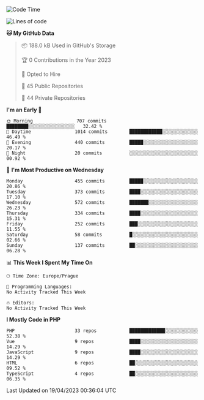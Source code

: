<!--START_SECTION:waka-->
![Code Time](http://img.shields.io/badge/Code%20Time-1%2C583%20hrs%2058%20mins-blue)

![Lines of code](https://img.shields.io/badge/From%20Hello%20World%20I%27ve%20Written-787.8%20thousand%20lines%20of%20code-blue)

**🐱 My GitHub Data** 

> 📦 188.0 kB Used in GitHub's Storage 
 > 
> 🏆 0 Contributions in the Year 2023
 > 
> 💼 Opted to Hire
 > 
> 📜 45 Public Repositories 
 > 
> 🔑 44 Private Repositories 
 > 
**I'm an Early 🐤** 

```text
🌞 Morning                707 commits         ████████░░░░░░░░░░░░░░░░░   32.42 % 
🌆 Daytime                1014 commits        ████████████░░░░░░░░░░░░░   46.49 % 
🌃 Evening                440 commits         █████░░░░░░░░░░░░░░░░░░░░   20.17 % 
🌙 Night                  20 commits          ░░░░░░░░░░░░░░░░░░░░░░░░░   00.92 % 
```
📅 **I'm Most Productive on Wednesday** 

```text
Monday                   455 commits         █████░░░░░░░░░░░░░░░░░░░░   20.86 % 
Tuesday                  373 commits         ████░░░░░░░░░░░░░░░░░░░░░   17.10 % 
Wednesday                572 commits         ███████░░░░░░░░░░░░░░░░░░   26.23 % 
Thursday                 334 commits         ████░░░░░░░░░░░░░░░░░░░░░   15.31 % 
Friday                   252 commits         ███░░░░░░░░░░░░░░░░░░░░░░   11.55 % 
Saturday                 58 commits          █░░░░░░░░░░░░░░░░░░░░░░░░   02.66 % 
Sunday                   137 commits         ██░░░░░░░░░░░░░░░░░░░░░░░   06.28 % 
```


📊 **This Week I Spent My Time On** 

```text
🕑︎ Time Zone: Europe/Prague

💬 Programming Languages: 
No Activity Tracked This Week

🔥 Editors: 
No Activity Tracked This Week
```

**I Mostly Code in PHP** 

```text
PHP                      33 repos            █████████████░░░░░░░░░░░░   52.38 % 
Vue                      9 repos             ████░░░░░░░░░░░░░░░░░░░░░   14.29 % 
JavaScript               9 repos             ████░░░░░░░░░░░░░░░░░░░░░   14.29 % 
HTML                     6 repos             ██░░░░░░░░░░░░░░░░░░░░░░░   09.52 % 
TypeScript               4 repos             ██░░░░░░░░░░░░░░░░░░░░░░░   06.35 % 
```




 Last Updated on 19/04/2023 00:36:04 UTC
<!--END_SECTION:waka-->
<!--
**AlexKratky/AlexKratky** is a ✨ _special_ ✨ repository because its `README.md` (this file) appears on your GitHub profile.

Here are some ideas to get you started:

- 🔭 I’m currently working on ...
- 🌱 I’m currently learning ...
- 👯 I’m looking to collaborate on ...
- 🤔 I’m looking for help with ...
- 💬 Ask me about ...
- 📫 How to reach me: ...
- 😄 Pronouns: ...
- ⚡ Fun fact: ...
-->
